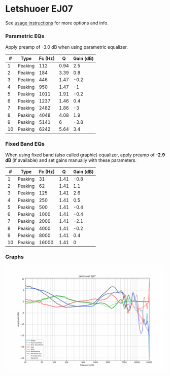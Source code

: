 # Letshuoer EJ07
See [usage instructions](https://github.com/jaakkopasanen/AutoEq#usage) for more options and info.

### Parametric EQs
Apply preamp of -3.0 dB when using parametric equalizer.

|   # | Type    |   Fc (Hz) |    Q |   Gain (dB) |
|-----|---------|-----------|------|-------------|
|   1 | Peaking |       112 | 0.94 |         2.5 |
|   2 | Peaking |       184 | 3.39 |         0.8 |
|   3 | Peaking |       446 | 1.47 |        -0.2 |
|   4 | Peaking |       950 | 1.47 |        -1   |
|   5 | Peaking |      1011 | 1.91 |        -0.2 |
|   6 | Peaking |      1237 | 1.46 |         0.4 |
|   7 | Peaking |      2482 | 1.86 |        -3   |
|   8 | Peaking |      4048 | 4.08 |         1.9 |
|   9 | Peaking |      5141 | 6    |        -3.8 |
|  10 | Peaking |      6242 | 5.64 |         3.4 |

### Fixed Band EQs
When using fixed band (also called graphic) equalizer, apply preamp of **-2.9 dB** (if available) and set gains manually with these parameters.

|   # | Type    |   Fc (Hz) |    Q |   Gain (dB) |
|-----|---------|-----------|------|-------------|
|   1 | Peaking |        31 | 1.41 |        -0.8 |
|   2 | Peaking |        62 | 1.41 |         1.1 |
|   3 | Peaking |       125 | 1.41 |         2.6 |
|   4 | Peaking |       250 | 1.41 |         0.5 |
|   5 | Peaking |       500 | 1.41 |        -0.4 |
|   6 | Peaking |      1000 | 1.41 |        -0.4 |
|   7 | Peaking |      2000 | 1.41 |        -2.1 |
|   8 | Peaking |      4000 | 1.41 |        -0.2 |
|   9 | Peaking |      8000 | 1.41 |         0.4 |
|  10 | Peaking |     16000 | 1.41 |         0   |

### Graphs
![](./Letshuoer%20EJ07.png)
